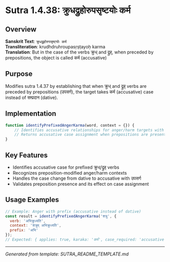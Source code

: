 # Sutra 1.4.38: क्रुधद्रुहोरुपसृष्टयोः कर्म

## Overview
**Sanskrit Text**: `क्रुधद्रुहोरुपसृष्टयोः कर्म`  
**Transliteration**: krudhdruhroupasṛṣṭayoḥ karma  
**Translation**: But in the case of the verbs क्रुध् and द्रुह्, when preceded by prepositions, the object is called कर्म (accusative)

## Purpose
Modifies sutra 1.4.37 by establishing that when क्रुध् and द्रुह् verbs are preceded by prepositions (उपसर्ग), the target takes कर्म (accusative) case instead of सम्प्रदान (dative).

## Implementation
```javascript
function identifyPrefixedAngerKarma(word, context = {}) {
    // Identifies accusative relationships for anger/harm targets with prefixed verbs
    // Returns accusative case assignment when prepositions are present
}
```

## Key Features
- Identifies accusative case for prefixed क्रुध्/द्रुह् verbs
- Recognizes preposition-modified anger/harm contexts
- Handles the case change from dative to accusative with उपसर्ग
- Validates preposition presence and its effect on case assignment

## Usage Examples
```javascript
// Example: Anger with prefix (accusative instead of dative)
const result = identifyPrefixedAngerKarma('शत्रु', { 
  verb: 'अभिक्रुध्यति', 
  context: 'शत्रुम् अभिक्रुध्यति',
  prefix: 'अभि'
});
// Expected: { applies: true, karaka: 'कर्म', case_required: 'accusative' }
```

---

*Generated from template: SUTRA_README_TEMPLATE.md*
